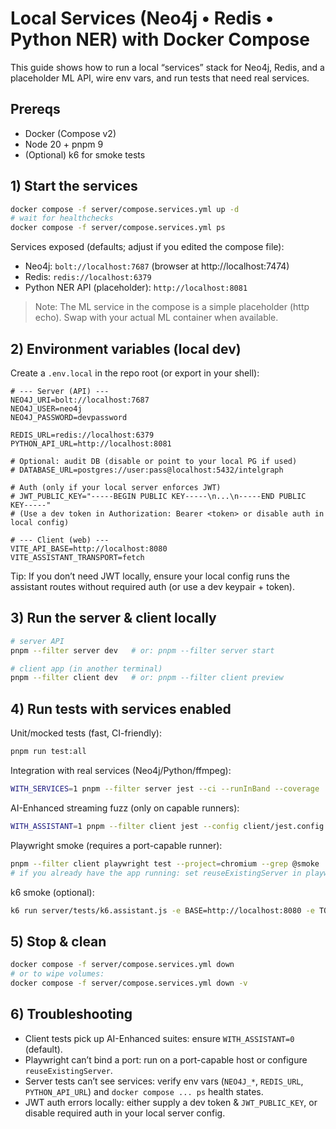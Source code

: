 # Local Services (Neo4j • Redis • Python NER) with Docker Compose

This guide shows how to run a local “services” stack for Neo4j, Redis, and a placeholder ML API, wire env vars, and run tests that need real services.

## Prereqs

- Docker (Compose v2)
- Node 20 + pnpm 9
- (Optional) k6 for smoke tests

## 1) Start the services

```bash
docker compose -f server/compose.services.yml up -d
# wait for healthchecks
docker compose -f server/compose.services.yml ps
```

Services exposed (defaults; adjust if you edited the compose file):

- Neo4j: `bolt://localhost:7687` (browser at http://localhost:7474)
- Redis: `redis://localhost:6379`
- Python NER API (placeholder): `http://localhost:8081`

> Note: The ML service in the compose is a simple placeholder (http echo). Swap with your actual ML container when available.

## 2) Environment variables (local dev)

Create a `.env.local` in the repo root (or export in your shell):

```dotenv
# --- Server (API) ---
NEO4J_URI=bolt://localhost:7687
NEO4J_USER=neo4j
NEO4J_PASSWORD=devpassword

REDIS_URL=redis://localhost:6379
PYTHON_API_URL=http://localhost:8081

# Optional: audit DB (disable or point to your local PG if used)
# DATABASE_URL=postgres://user:pass@localhost:5432/intelgraph

# Auth (only if your local server enforces JWT)
# JWT_PUBLIC_KEY="-----BEGIN PUBLIC KEY-----\n...\n-----END PUBLIC KEY-----"
# (Use a dev token in Authorization: Bearer <token> or disable auth in local config)

# --- Client (web) ---
VITE_API_BASE=http://localhost:8080
VITE_ASSISTANT_TRANSPORT=fetch
```

Tip: If you don’t need JWT locally, ensure your local config runs the assistant routes without required auth (or use a dev keypair + token).

## 3) Run the server & client locally

```bash
# server API
pnpm --filter server dev   # or: pnpm --filter server start

# client app (in another terminal)
pnpm --filter client dev   # or: pnpm --filter client preview
```

## 4) Run tests with services enabled

Unit/mocked tests (fast, CI-friendly):

```bash
pnpm run test:all
```

Integration with real services (Neo4j/Python/ffmpeg):

```bash
WITH_SERVICES=1 pnpm --filter server jest --ci --runInBand --coverage
```

AI-Enhanced streaming fuzz (only on capable runners):

```bash
WITH_ASSISTANT=1 pnpm --filter client jest --config client/jest.config.cjs --ci --runInBand
```

Playwright smoke (requires a port-capable runner):

```bash
pnpm --filter client playwright test --project=chromium --grep @smoke
# if you already have the app running: set reuseExistingServer in playwright.config
```

k6 smoke (optional):

```bash
k6 run server/tests/k6.assistant.js -e BASE=http://localhost:8080 -e TOKEN=$DEV_JWT
```

## 5) Stop & clean

```bash
docker compose -f server/compose.services.yml down
# or to wipe volumes:
docker compose -f server/compose.services.yml down -v
```

## 6) Troubleshooting

- Client tests pick up AI-Enhanced suites: ensure `WITH_ASSISTANT=0` (default).
- Playwright can’t bind a port: run on a port-capable host or configure `reuseExistingServer`.
- Server tests can’t see services: verify env vars (`NEO4J_*`, `REDIS_URL`, `PYTHON_API_URL`) and `docker compose ... ps` health states.
- JWT auth errors locally: either supply a dev token & `JWT_PUBLIC_KEY`, or disable required auth in your local server config.
